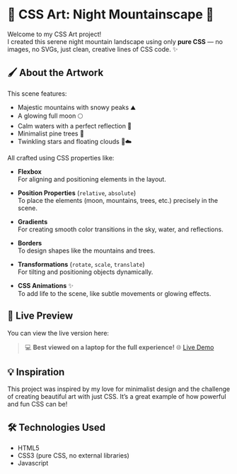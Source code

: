 # 🎨 CSS Art: Night Mountainscape 🌙


Welcome to my CSS Art project!  
I created this serene night mountain landscape using only **pure CSS** — no images, no SVGs, just clean, creative lines of CSS code. ✨

## 🖌️ About the Artwork

This scene features:
- Majestic mountains with snowy peaks ⛰️
- A glowing full moon 🌕
- Calm waters with a perfect reflection 🌊
- Minimalist pine trees 🌲
- Twinkling stars and floating clouds 🌟☁️

All crafted using CSS properties like:
- **Flexbox**  
  For aligning and positioning elements in the layout.
  
- **Position Properties** (`relative`, `absolute`)  
  To place the elements (moon, mountains, trees, etc.) precisely in the scene.

- **Gradients**  
  For creating smooth color transitions in the sky, water, and reflections.

- **Borders**  
  To design shapes like the mountains and trees.

- **Transformations** (`rotate`, `scale`, `translate`)  
  For tilting and positioning objects dynamically.
  
- **CSS Animations** ✨  
  To add life to the scene, like subtle movements or glowing effects.

## 🚀 Live Preview

You can view the live version here:
> 💻 **Best viewed on a laptop for the full experience!**
🌐 [Live Demo](https://css-art-mu.vercel.app)

## 💡 Inspiration

This project was inspired by my love for minimalist design and the challenge of creating beautiful art with just CSS. It’s a great example of how powerful and fun CSS can be!

## 🛠️ Technologies Used

- HTML5
- CSS3 (pure CSS, no external libraries)
- Javascript
